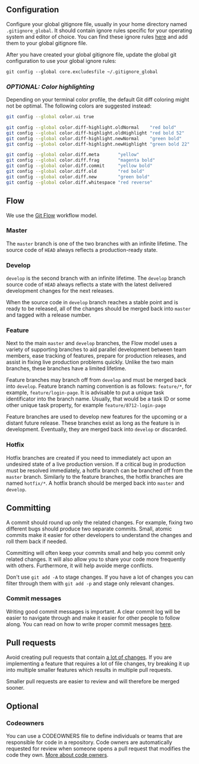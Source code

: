 ## Configuration

Configure your global gitignore file, usually in your home directory named `.gitignore_global`. It should contain ignore rules specific for your operating system and editor of choice. You can find these ignore rules [here](https://github.com/github/gitignore/tree/master/Global) and add them to your global gitignore file.

After you have created your global gitignore file, update the global git configuration to use your global ignore rules:

`git config --global core.excludesfile ~/.gitignore_global`


### _OPTIONAL: Color highlighting_

Depending on your terminal color profile, the default Git diff coloring might not be optimal. The following colors are suggested instead:

```bash
git config --global color.ui true

git config --global color.diff-highlight.oldNormal    "red bold"
git config --global color.diff-highlight.oldHighlight "red bold 52"
git config --global color.diff-highlight.newNormal    "green bold"
git config --global color.diff-highlight.newHighlight "green bold 22"

git config --global color.diff.meta       "yellow"
git config --global color.diff.frag       "magenta bold"
git config --global color.diff.commit     "yellow bold"
git config --global color.diff.old        "red bold"
git config --global color.diff.new        "green bold"
git config --global color.diff.whitespace "red reverse"
```

## Flow

We use the [Git Flow](https://nvie.com/files/Git-branching-model.pdf) workflow model.

### Master
The `master` branch is one of the two branches with an infinite lifetime. The source code of `HEAD` always reflects a production-ready state.

### Develop

`develop` is the second branch with an infinite lifetime. The `develop` branch source code of `HEAD` always reflects a state with the latest delivered development changes for the next releases.

When the source code in `develop` branch reaches a stable point and is ready to be released, all of the changes should be merged back into `master` and tagged with a release number.

### Feature

Next to the main `master` and `develop` branches, the Flow model uses a variety of supporting branches to aid parallel development between team members, ease tracking of features, prepare for production releases, and assist in fixing live production problems quickly.
Unlike the two main branches, these branches have a limited lifetime.

Feature branches may branch off from `develop` and must be merged back into `develop`. Feature branch naming convention is as follows: `feature/*`, for example, `feature/login-page`.
It is advisable to put a unique task identificator into the branch name. Usually, that would be a task ID or some other unique task property, for example `feature/8712-login-page`

Feature branches are used to develop new features for the upcoming or a distant future release. These branches exist as long as the feature is in development. Eventually, they are merged back into `develop` or discarded.


### Hotfix

Hotfix branches are created if you need to immediately act upon an undesired state of a live production version. If a critical bug in production must be resolved immediately, a hotfix branch can be branched off from the `master` branch. Similarly to the feature branches, the hotfix branches are named `hotfix/*`. A hotfix branch should be merged back into `master` and `develop`.


## Committing

A commit should round up only the related changes. For example, fixing two different bugs should produce two separate commits. Small, atomic commits make it easier for other developers to understand the changes and roll them back if needed.

Committing will often keep your commits small and help you commit only related changes. It will also allow you to share your code more frequently with others. Furthermore, it will help avoide merge conflicts.

Don't use `git add -A` to stage changes. If you have a lot of changes you can filter through them with `git add -p` and stage only relevant changes.


### Commit messages

Writing good commit messages is important. A clear commit log will be easier to navigate through and make it easier for other people to follow along. You can read on how to write proper commit messages [here](https://chris.beams.io/posts/git-commit/).


## Pull requests

Avoid creating pull requests that contain [a lot of changes](https://www.urbandictionary.com/define.php?term=KPR). If you are implementing a feature that requires a lot of file changes, try breaking it up into multiple smaller features which results in multiple pull requests.

Smaller pull requests are easier to review and will therefore be merged sooner.

## Optional

### Codeowners

You can use a CODEOWNERS file to define individuals or teams that are responsible for code in a repository. Code owners are automatically requested for review when someone opens a pull request that modifies the code they own. [More about code owners](https://help.github.com/articles/about-code-owners/).
